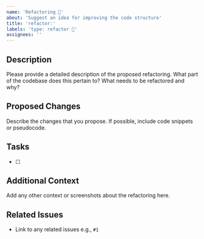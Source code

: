 ```yaml
---
name: 'Refactoring 🧹'
about: 'Suggest an idea for improving the code structure'
title: 'refactor:'
labels: 'type: refactor 🧹'
assignees: ''
---
```


## Description

Please provide a detailed description of the proposed refactoring. What part of the codebase does
this pertain to? What needs to be refactored and why?

## Proposed Changes

Describe the changes that you propose. If possible, include code snippets or pseudocode.

## Tasks

- [ ]

## Additional Context

Add any other context or screenshots about the refactoring here.

## Related Issues

- Link to any related issues e.g., `#1`
